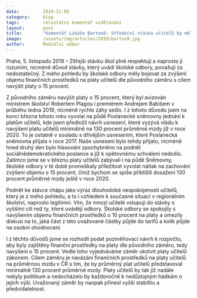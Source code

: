 ```yaml
---
date:         2019-11-05
category:     blog
tags:         celostátní komentář vzdělávání 
layout:       post
title:        "Komentář Lukáše Bartoně: Středeční stávka učitelů by měla mít větší cíle"
image:        /assets/img/articles/2019/barton9.jpg
author:       Mediální odbor
---
```



Praha, 5. listopadu 2019 – Zítřejší stávku škol plně respektuji a naprosto jí rozumím, nicméně důvod stávky, který uvádí školské odbory, považuji za nedostatečný. Z mého pohledu by školské odbory měly bojovat za zvýšení objemu finančních prostředků na platy učitelů dle původního záměru s cílem navýšit platy o 15 procent.    

Z původního záměru navýšit platy o 15 procent, který byl avizován ministrem školství Robertem Plagou i premiérem Andrejem Babišem v průběhu ledna 2019, nicméně rychle záhy sešlo. I z tohoto důvodu jsem na konci března tohoto roku vyvolal na půdě Poslanecké sněmovny jednání k platům učitelů, kde jsem předložil návrh usnesení, které vyzývá vládu k navýšení platu učitelů minimálně na 130 procent průměrné mzdy již v roce 2020. To je ostatně v souladu s dřívějším usnesením, které Poslanecká sněmovna přijala v roce 2017. Naše usnesení bylo tehdy přijato, nicméně hned druhý den bylo hlasování zpochybněno na podnět sociálnědemokratického poslance a již k opětovnému schválení nedošlo. Zatímco jsme se v březnu platy učitelů zabývali i na půdě Sněmovny, školské odbory v té době promeškaly příležitost vyvolat nátlak na zachování zvýšení objemu o 15 procent, čímž bychom se spíše přiblížili dosažení 130 procent průměrné mzdy ještě v roce 2020.

Podnět ke stávce chápu jako výraz dlouhodobé nespokojenosti učitelů, který je z mého pohledu, a to i vzhledem k současné situaci v regionálním školství, naprosto legitimní. Vím, že mnozí učitelé vstupují do stávky s vyššími cíli než ty, které uvádějí odbory. Školské odbory se spokojily s navýšením objemu finančních prostředků o 10 procent na platy a omezily diskusi na to, jaká část z této uvažované částky půjde do tarifů a kolik půjde na osobní ohodnocení. 

I z těchto důvodů jsme se rozhodli podat pozměňovací návrh k rozpočtu, aby byly zajištěny finanční prostředky na platy dle původního záměru, tedy navýšení o 15 procent. Vedle toho vyjednáváme záměr ukotvit platy učitelů zákonem. Cílem záměru je navázání finančních prostředků na platy učitelů na průměrnou mzdu v ČR s tím, že by průměrný plat učitelů představoval minimálně 130 procent průměrné mzdy. Platy učitelů by tak již nadále nebyly politikum a nedocházelo by každoročně k nedůstojným hádkám o jejich výši. Uvažovaný záměr by naopak přinesl vyšší stabilitu a předvídatelnost.
